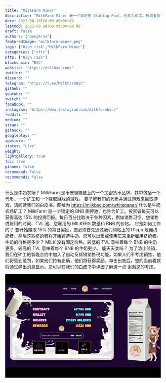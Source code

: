 ```yaml
---
title: "MilkFarm Miner"
description: "MilkFarm Miner 是一个锁定的 Staking Pool，也称为矿工。投资者每天可以获得高达 15% 的投资回报。只有 1% 的开发费."
date: 2022-08-18T00:00:00+08:00
lastmod: 2022-08-18T00:00:00+08:00
draft: false
authors: ["boogArno"]
featuredImage: "milkfarm-miner.png"
tags: ["High risk","MilkFarm Miner"]
categories: ["nfts"]
nfts: ["High risk"]
blockchain: "BSC"
website: "https://milkbsc.com/"
twitter: ""
discord: ""
telegram: "https://t.me/MilkFarmBSC"
github: ""
youtube: ""
twitch: ""
facebook: ""
instagram: "https://www.instagram.com/milkfarmbsc/"
reddit: ""
medium: ""
steam: ""
gitbook: ""
googleplay: ""
appstore: ""
status: "Live"
weight: 
lightgallery: true
toc: true
pinned: false
recommend: false
recommend1: false
---
```

什么是牛奶农场？
MilkFarm 是币安智能链上的一个加密货币品牌，其中包括一个代币、一个矿工和一个赚取游戏的游戏。
要了解我们的代币并通过游戏来赢取游戏，请阅读我们的白皮书，网址为 https://milkbsc.com/whitepaper/
什么是牛奶农场矿工？
MilkFarm 是一个锁定的 BNB 质押池，也称为矿工。投资者每天可以获得高达 15% 的投资回报。每日百分比取决于各种因素，例如销售习惯、您销售或雇用的时间、TVL 池、您雇用的 MILKERS 数量和 BNB 的价格。
它是如何工作的？
要开始赚取 15% 的每日奖励，您必须首先通过我们网站上的 D'app 雇佣挤奶者。然后这些挤奶者将开始铸造牛奶，您可以出售或使用它来重新雇用挤奶者。
牛奶的价格是多少？
MILK 没有固定价格。较低的 TVL 意味着每个 BNB 的牛奶更多，较高的 TVL 意味着每个 BNB 的牛奶更少。
能天天卖吗？
为了防止倾销，我们在矿工的智能合约中加入了自动反倾销销售税功能。如果人们不考虑销售，他们将受到惩罚，如果他们持有正确，他们将获得奖励。单击出售后，您的当前税款将通过弹出消息显示。您可以在我们的白皮书中详细了解这一点
谢谢您的考虑。

![milkfarmminer-dapp-defi-bsc-image1_04aebe7722b2c899602c22ef4bfc2f3f](milkfarmminer-dapp-defi-bsc-image1_04aebe7722b2c899602c22ef4bfc2f3f.png)